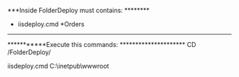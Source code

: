 ***Inside FolderDeploy must contains: ********

* iisdeploy.cmd 
*Orders

**************

***********Execute this commands: *********************
CD /FolderDeploy/

iisdeploy.cmd C:\inetpub\wwwroot 